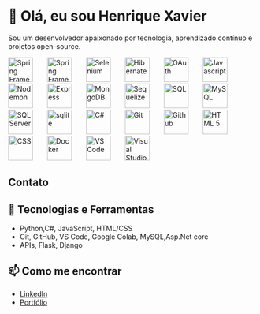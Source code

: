 
# 👋 Olá, eu sou Henrique Xavier 

Sou um desenvolvedor apaixonado por tecnologia, aprendizado contínuo e projetos open-source.

<p>
  <img src="https://www.daimto.com/wp-content/uploads/2017/12/netcorelarge.png" width=50; style="margin-right: 25px" title="Spring Framework" />
<img src="https://cdn.jsdelivr.net/gh/devicons/devicon@latest/icons/spring/spring-original.svg" width=50; style="margin-right: 25px" title="Spring Framework" />
<img src="https://cdn.jsdelivr.net/gh/devicons/devicon@latest/icons/selenium/selenium-original.svg" width=50; style="margin-right: 25px" title="Selenium"/>
<img src="https://cdn.jsdelivr.net/gh/devicons/devicon@latest/icons/hibernate/hibernate-original.svg" width=50; style="margin-right: 25px" title="Hibernate" />
<img src="https://cdn.jsdelivr.net/gh/devicons/devicon@latest/icons/oauth/oauth-original.svg" width=50; style="margin-right: 25px" title="OAuth" />
<img src="https://cdn.jsdelivr.net/gh/devicons/devicon@latest/icons/javascript/javascript-original.svg" width=50; style="margin-right: 25px" title="Javascript"/>
<img src="https://cdn.jsdelivr.net/gh/devicons/devicon@latest/icons/nodemon/nodemon-original.svg" width=50; style="margin-right: 25px" title="Nodemon"/>
<img src="https://cdn.jsdelivr.net/gh/devicons/devicon@latest/icons/express/express-original.svg" width=50; style="margin-right: 25px" title="Express"/>
<img src="https://cdn.jsdelivr.net/gh/devicons/devicon@latest/icons/mongodb/mongodb-original-wordmark.svg" width=50; style="margin-right: 25px" title="MongoDB"/>
<img src="https://cdn.jsdelivr.net/gh/devicons/devicon@latest/icons/sequelize/sequelize-original.svg" width=50; style="margin-right: 25px" title="Sequelize"/>
<img src="https://cdn.jsdelivr.net/gh/devicons/devicon@latest/icons/sqldeveloper/sqldeveloper-original.svg" width=50; style="margin-right: 25px" title="SQL" />
<img src="https://cdn.jsdelivr.net/gh/devicons/devicon@latest/icons/mysql/mysql-original-wordmark.svg" width=50; style="margin-right: 25px" title="MySQL"/>
<img src="https://cdn.jsdelivr.net/gh/devicons/devicon@latest/icons/microsoftsqlserver/microsoftsqlserver-original-wordmark.svg" width=50; style="margin-right: 25px" title="SQL Server"/>
<img src="https://cdn.jsdelivr.net/gh/devicons/devicon@latest/icons/sqlite/sqlite-original.svg" width=50; style="margin-right: 25px" title="sqlite"/>
<img src="https://cdn.jsdelivr.net/gh/devicons/devicon@latest/icons/csharp/csharp-original.svg" width=50; style="margin-right: 25px" title="C#"/>
<img src="https://cdn.jsdelivr.net/gh/devicons/devicon@latest/icons/git/git-original.svg" width=50; style="margin-right: 25px" title="Git" />
<img src="https://cdn.jsdelivr.net/gh/devicons/devicon@latest/icons/github/github-original.svg" width=50; style="margin-right: 25px" title="Github"/>
<img src="https://cdn.jsdelivr.net/gh/devicons/devicon@latest/icons/html5/html5-original-wordmark.svg"width=50; style="margin-right: 25px" title="HTML 5"/>
<img src="https://cdn.jsdelivr.net/gh/devicons/devicon@latest/icons/css3/css3-original-wordmark.svg" width=50; style="margin-right: 25px" title="CSS"/>
<img src="https://cdn.jsdelivr.net/gh/devicons/devicon@latest/icons/docker/docker-plain-wordmark.svg" width=50; style="margin-right: 25px" title="Docker"/>
<img src="https://cdn.jsdelivr.net/gh/devicons/devicon@latest/icons/vscode/vscode-original.svg" width=50; style="margin-right: 25px" title="VS Code"/>
<img src="https://cdn.jsdelivr.net/gh/devicons/devicon@latest/icons/visualstudio/visualstudio-original.svg" width=50; style="margin-right: 25px" title="Visual Studio"/>          
</p>

## Contato

## 🚀 Tecnologias e Ferramentas

- Python,C#, JavaScript, HTML/CSS
- Git, GitHub, VS Code, Google Colab, MySQL,Asp.Net core
- APIs, Flask, Django

## 📫 Como me encontrar

- [LinkedIn](https://www.linkedin.com/in/henriquexaviercorreia)
- [Portfólio](https://henriquexaviercorreia.dev)

